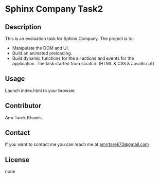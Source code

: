 # Sphinx Company Task2

## Description

This is an evaluation task for Sphinx Company.
The project is to:
 * Manipulate the DOM and UI.
 * Build an animated preloading.
 * Build dynamic functions for the all actions and events for the application.
The task started from scratch. (HTML & CSS & JavaScript)

## Usage

Launch index.html to your browser.

## Contributor
Amr Tarek Khamis

## Contact
If you want to contact me you can reach me at <amrrtarek73@gmail.com>

## License
none
